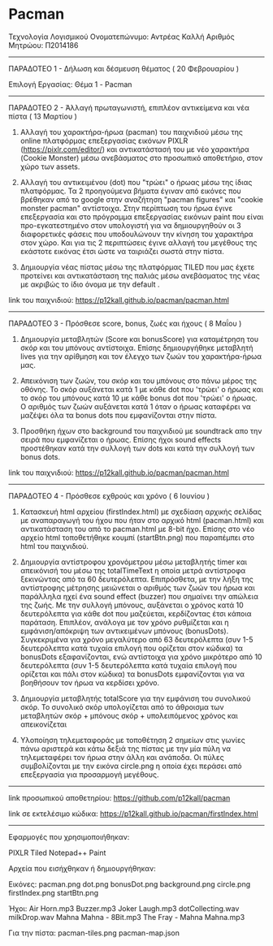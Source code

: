 # Pacman

Τεχνολογία Λογισμικού
Ονοματεπώνυμο: Αντρέας Καλλή
Αριθμός Μητρώου: Π2014186

--------------------------------------------------------------------------------------------------------------------------------------

ΠΑΡΑΔΟΤΕΟ 1 - Δήλωση και δέσμευση θέματος ( 20 Φεβρουαρίου )

Επιλογή Εργασίας: Θέμα 1 - Pacman

--------------------------------------------------------------------------------------------------------------------------------------

ΠΑΡΑΔΟΤΕΟ 2 - Άλλαγή πρωταγωνιστή, επιπλέον αντικείμενα και νέα πίστα ( 13 Μαρτίου )

1. Αλλαγή του χαρακτήρα-ήρωα (pacman) του παιχνιδιού μέσω της online πλατφόρμας επεξεργασίας εικόνων PIXLR (https://pixlr.com/editor/) και αντικατάστασή του με νέο χαρακτήρα (Cookie Monster) μέσω ανεβάσματος στο προσωπικό αποθετήριο, στον χώρο των assets.

2. Αλλαγή του αντικειμένου (dot) που "τρώει" ο ήρωας μέσω της ίδιας πλατφόρμας. Τα 2 προηγούμενα βήματα έγιναν από εικόνες που βρέθηκαν από το google στην αναζήτηση "pacman figures" και "cookie monster pacman" αντίστοιχα. Στην περίπτωση του ήρωα έγινε επεξεργασία και στο πρόγραμμα επεξεργασίας εικόνων paint που είναι προ-εγκατεστημένο στον υπολογιστή για να δημιουργηθούν οι 3 διαφορετικές φάσεις που υποδουλώνουν την κίνηση του χαρακτήρα στον χώρο. Και για τις 2 περιπτώσεις έγινε αλλαγή του μεγέθους της εκάστοτε εικόνας έτσι ώστε να ταιριάζει σωστά στην πίστα.

3. Δημιουργία νέας πίστας μέσω της πλατφόρμας TILED που μας έχετε προτείνει και αντικατάσταση της παλιάς μέσω ανεβάσματος της νέας με ακριβώς το ίδιο όνομα με την default .

link του παιχνιδιού: https://p12kall.github.io/pacman/pacman.html

--------------------------------------------------------------------------------------------------------------------------------------

ΠΑΡΑΔΟΤΕΟ 3 - Πρόσθεσε score, bonus, ζωές και ήχους ( 8 Μαΐου )

1. Δημιουργία μεταβλητών (Score και bonusScore) για καταμέτρηση του σκόρ και του μπόνους αντίστοιχα. Επίσης δημιουργήθηκε μεταβλητή lives για την αρίθμηση και τον έλεγχο των ζωών του χαρακτήρα-ήρωα μας.

2. Απεικόνιση των ζωών, του σκόρ και του μπόνους στο πάνω μέρος της οθόνης. Το σκόρ αυξάνεται κατά 1 με κάθε dot που 'τρώει' ο ήρωας και το σκόρ του μπόνους κατά 10 με κάθε bonus dot που 'τρώει' ο ήρωας. Ο αριθμός των ζωών αυξάνεται κατά 1 όταν ο ήρωας καταφέρει να μαζέψει όλα τα bonus dots που εμφανίζονται στην πίστα.

3. Προσθήκη ήχων στο background του παιχνιδιού με soundtrack απο την σειρά που εμφανίζεται ο ήρωας. Επίσης ήχοι sound effects προστέθηκαν κατά την συλλογή των dots και κατά την συλλογή των bonus dots.

link του παιχνιδιού: https://p12kall.github.io/pacman/pacman.html

--------------------------------------------------------------------------------------------------------------------------------------

ΠΑΡΑΔΟΤΕΟ 4 - Πρόσθεσε εχθρούς και χρόνο ( 6 Ιουνίου )

1. Κατασκευή html αρχείου (firstIndex.html) με σχεδίαση αρχικής σελίδας με αναπαραγωγή του ήχου που ήταν στο αρχικό html (pacman.html) και αντικατάσταση του από το pacman.html με 8-bit ήχο. Επίσης στο νέο αρχείο html τοποθετήθηκε κουμπί (startBtn.png) που παραπέμπει στο html του παιχνιδιού.

2. Δημιουργία αντίστροφου χρονόμετρου μέσω μεταβλητής timer και απεικόνισή του μέσω της totalTimeText η οποία μετρά αντίστροφα ξεκινώντας από τα 60 δευτερόλεπτα. Επιπρόσθετα, με την λήξη της αντίστροφης μέτρησης μειώνεται ο αριθμός των ζωών του ήρωα και παράλληλα ηχεί ένα sound effect (buzzer) που σημαίνει την απώλεια της ζωής. Με την συλλογή μπόνους, αυξάνεται ο χρόνος κατά 10 δευτερόλεπτα  για κάθε dot που μαζεύεται, κερδίζοντας έτσι κάποια παράταση. Επιπλέον, ανάλογα με τον χρόνο ρυθμίζεται και η εμφάνιση/απόκριψη των αντικειμένων μπόνους (bonusDots). Συγκεκριμένα για χρόνο μεγαλύτερο από 63 δευτερόλεπτα (συν 1-5 δευτερόλεπτα κατά τυχαία επιλογή που ορίζεται στον κώδικα) τα bonusDots εξαφανίζονται, ενώ αντίστοιχα για χρόνο μικρότερο από 10 δευτερόλεπτα (συν 1-5 δευτερόλεπτα κατά τυχαία επιλογή που ορίζεται και πάλι στον κώδικα) τα bonusDots εμφανίζονται για να βοηθήσουν τον ήρωα να κερδίσει χρόνο.

3. Δημιουργία μεταβλητής totalScore για την εμφάνιση του συνολικού σκόρ. Το συνολικό σκόρ υπολογίζεται από το άθροισμα των μεταβλητών σκόρ + μπόνους σκόρ + υπολειπόμενος χρόνος και απεικονίζεται 

4. Υλοποίηση τηλεμεταφοράς με τοποθέτηση 2 σημείων στις γωνίες πάνω αριστερά και κάτω δεξιά της πίστας με την μία πύλη να τηλεμεταφέρει τον ήρωα στην άλλη και ανάποδα. Οι πύλες συμβολίζονται με την εικόνα circle.png η οποία έχει περάσει από επεξεργασία για προσαρμογή μεγέθους.

--------------------------------------------------------------------------------------------------------------------------------------

link προσωπικού αποθετηρίου:
https://github.com/p12kall/pacman

link σε εκτελέσιμο κώδικα:
https://p12kall.github.io/pacman/firstIndex.html

--------------------------------------------------------------------------------------------------------------------------------------

Εφαρμογές που χρησιμοποιήθηκαν:

PIXLR
Tiled
Notepad++
Paint

Αρχεία που εισήχθηκαν ή δημιουργήθηκαν:

Εικόνες:
  pacman.png
  dot.png
  bonusDot.png
  background.png
  circle.png
  firstIndex.png
  startBtn.png

Ήχοι:
  Air Horn.mp3
  Buzzer.mp3
  Joker Laugh.mp3
  dotCollecting.wav
  milkDrop.wav
  Mahna Mahna - 8Bit.mp3
  The Fray - Mahna Mahna.mp3
  
Για την πίστα:
  pacman-tiles.png
  pacman-map.json
